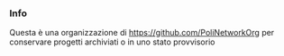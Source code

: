 
### Info

Questa è una organizzazione di https://github.com/PoliNetworkOrg per conservare progetti archiviati o in uno stato provvisorio
